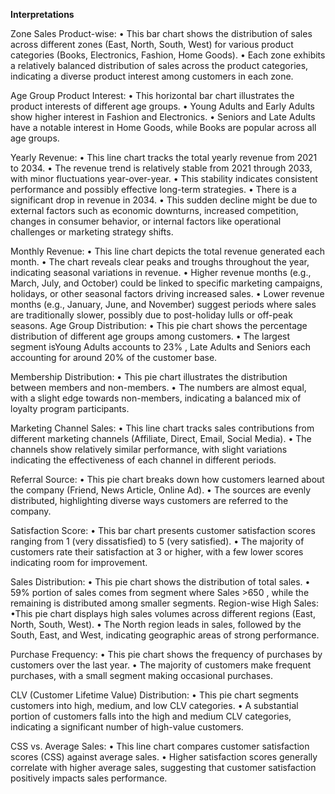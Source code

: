  **Interpretations**

Zone Sales Product-wise:
• This bar chart shows the distribution of sales across different zones (East, North, South, West) for various product categories (Books, Electronics, Fashion, Home Goods).
• Each zone exhibits a relatively balanced distribution of sales across the product categories, indicating a diverse product interest among customers in each zone.

Age Group Product Interest:
• This horizontal bar chart illustrates the product interests of different age groups.
• Young Adults and Early Adults show higher interest in Fashion and Electronics.
• Seniors and Late Adults have a notable interest in Home Goods, while Books are popular across all age groups.

Yearly Revenue:
• This line chart tracks the total yearly revenue from 2021 to 2034.
• The revenue trend is relatively stable from 2021 through 2033, with minor fluctuations year-over-year.
• This stability indicates consistent performance and possibly effective long-term strategies.
• There is a significant drop in revenue in 2034.
• This sudden decline might be due to external factors such as economic downturns, increased competition, changes in consumer behavior, or internal factors like operational challenges or marketing strategy shifts.

 Monthly Revenue:
• This line chart depicts the total revenue generated each month.
• The chart reveals clear peaks and troughs throughout the year, indicating seasonal variations in revenue.
• Higher revenue months (e.g., March, July, and October) could be linked to specific marketing campaigns, holidays, or other seasonal factors driving increased sales.
• Lower revenue months (e.g., January, June, and November) suggest periods where sales are traditionally slower, possibly due to post-holiday lulls or off-peak seasons.
 Age Group Distribution:
• This pie chart shows the percentage distribution of different age groups among customers.
• The largest segment isYoung Adults accounts to 23% , Late Adults and Seniors each accounting for around 20% of the customer base.

Membership Distribution:
• This pie chart illustrates the distribution between members and non-members.
• The numbers are almost equal, with a slight edge towards non-members, indicating a balanced mix of loyalty program participants.

Marketing Channel Sales:
• This line chart tracks sales contributions from different marketing channels (Affiliate, Direct, Email, Social Media).
• The channels show relatively similar performance, with slight variations indicating the effectiveness of each channel in different periods.

Referral Source:
• This pie chart breaks down how customers learned about the company (Friend, News Article, Online Ad).
• The sources are evenly distributed, highlighting diverse ways customers are referred to the company.

Satisfaction Score:
• This bar chart presents customer satisfaction scores ranging from 1 (very dissatisfied) to 5 (very satisfied).
• The majority of customers rate their satisfaction at 3 or higher, with a few lower scores indicating room for improvement.

Sales Distribution:
• This pie chart shows the distribution of total sales.
• 59% portion of sales comes from segment where Sales >650 , while the remaining is distributed among smaller segments.
Region-wise High Sales:
 •This pie chart displays high sales volumes across different regions (East, North, South, West).
• The North region leads in sales, followed by the South, East, and West, indicating geographic areas of strong performance.

Purchase Frequency:
• This pie chart shows the frequency of purchases by customers over the last year.
• The majority of customers make frequent purchases, with a small segment making occasional purchases.

CLV (Customer Lifetime Value) Distribution:
• This pie chart segments customers into high, medium, and low CLV categories.
• A substantial portion of customers falls into the high and medium CLV categories, indicating a significant number of high-value customers.

CSS vs. Average Sales:
• This line chart compares customer satisfaction scores (CSS) against average sales.
• Higher satisfaction scores generally correlate with higher average sales, suggesting that customer satisfaction positively impacts sales performance.
